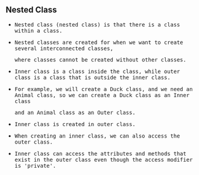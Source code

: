 ## Nested Class

- <samp>Nested class (nested class) is that there is a class within a class.</samp>

- <samp>Nested classes are created for when we want to create several interconnected classes,</samp>
 
  <samp>where classes cannot be created without other classes.</samp>
  
- <samp>Inner class is a class inside the class, while outer class is a class that is outside the inner class.</samp>

- <samp>For example, we will create a Duck class, and we need an Animal class, so we can create a Duck class as an Inner class</samp> 
 
  <samp>and an Animal class as an Outer class.</samp>
  
- <samp>Inner class is created in outer class.</samp>

- <samp>When creating an inner class, we can also access the outer class.</samp>

- <samp>Inner class can access the attributes and methods that exist in the outer class even though the access modifier is 'private'.</samp>
